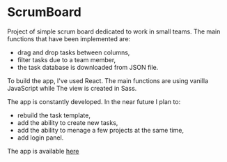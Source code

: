 # ScrumBoard
Project of simple scrum board dedicated to work in small teams. The main functions that have been implemented are:
  - drag and drop tasks between columns,
  - filter tasks due to a team member,
  - the task database is downloaded from JSON file.

To build the app, I've used React. The main functions are using vanilla JavaScript while The view is created in Sass.

The app is constantly developed. In the near future I plan to:

  - rebuild the task template,
  - add the ability to create new tasks,
  - add the ability to menage a few projects at the same time,
  - add login panel.

The app is available [here](http://cebrzyna.ayz.pl/)
